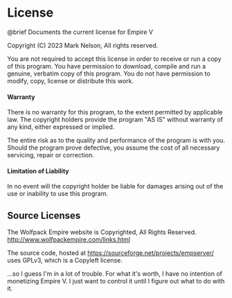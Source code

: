 License
=======

@brief Documents the current license for Empire V

Copyright (C) 2023 Mark Nelson, All rights reserved. 

You are not required to accept this license in order to receive or
run a copy of this program.  You have permission to download, compile
and run a genuine, verbatim copy of this program.  You do not have 
permission to modify, copy, license or distribute this work.

#### Warranty

There is no warranty for this program, to the extent permitted by
applicable law.  The copyright holders provide the program "AS IS" 
without warranty of any kind, either expressed or implied.

The entire risk as to the quality and performance of the program is 
with you.  Should the program prove defective, you assume the cost of
all necessary servicing, repair or correction.

#### Limitation of Liability
In no event will the copyright holder be liable for damages arising out of
the use or inability to use this program.

## Source Licenses
The Wolfpack Empire website is Copyrighted, All Rights Reserved. 
http://www.wolfpackempire.com/links.html

The source code, hosted at https://sourceforge.net/projects/empserver/ uses 
GPLv3, which is a Copyleft license.

...so I guess I'm in a lot of trouble.  For what it's worth, I have no intention
of monetizing Empire V.  I just want to control it until I figure out what to
do with it.
